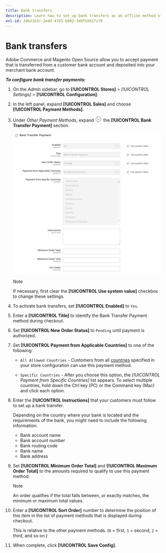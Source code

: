 ```yaml
---
title: Bank transfers
description: Learn how to set up bank transfers as an offline method of payment on your store.
exl-id: 34b2163c-2edd-4741-b002-3d8fb561fc78
---
```

# Bank transfers

Adobe Commerce and Magento Open Source allow you to accept payment that is transferred from a customer bank account and deposited into your merchant bank account.

**_To configure bank transfer payments:_**

1. On the _Admin_ sidebar, go to **[!UICONTROL Stores]** > _[!UICONTROL Settings]_ > **[!UICONTROL Configuration]**.

1. In the left panel, expand **[!UICONTROL Sales]** and choose **[!UICONTROL Payment Methods]**.

1. Under _Other Payment Methods_, expand ![Expansion selector](../assets/icon-display-expand.png) the **[!UICONTROL Bank Transfer Payment]** section.

   ![Bank Transfer Payment](../configuration-reference/sales/assets/payment-methods-bank-transfer-payment.png)<!-- zoom -->

   >[!NOTE]
   >
   >If necessary, first clear the **[!UICONTROL Use system value]** checkbox to change these settings.

1. To activate bank transfers, set **[!UICONTROL Enabled]** to `Yes`.

1. Enter a **[!UICONTROL Title]** to identify the Bank Transfer Payment method during checkout.

1. Set **[!UICONTROL New Order Status]** to `Pending` until payment is authorized.

1. Set **[!UICONTROL Payment from Applicable Countries]** to one of the following:

   - `All Allowed Countries` - Customers from all [countries](../getting-started/store-details.md#country-options) specified in your store configuration can use this payment method.

   - `Specific Countries` - After you choose this option, the _[!UICONTROL Payment from Specific Countries]_ list appears. To select multiple countries, hold down the Ctrl key (PC) or the Command key (Mac) and click each option.

1. Enter the **[!UICONTROL Instructions]** that your customers must follow to set up a bank transfer.

   Depending on the country where your bank is located and the requirements of the bank, you might need to include the following information:

   - Bank account name
   - Bank account number
   - Bank routing code
   - Bank name
   - Bank address

1. Set **[!UICONTROL Minimum Order Total]** and **[!UICONTROL Maximum Order Total]** to the amounts required to qualify to use this payment method.

   >[!NOTE]
   >
   >An order qualifies if the total falls between, or exactly matches, the minimum or maximum total values.

1. Enter a **[!UICONTROL Sort Order]** number to determine the position of this item in the list of payment methods that is displayed during checkout.

   This is relative to the other payment methods. (`0` = first, `1` = second, `2` = third, and so on.)

1. When complete, click **[!UICONTROL Save Config]**.
